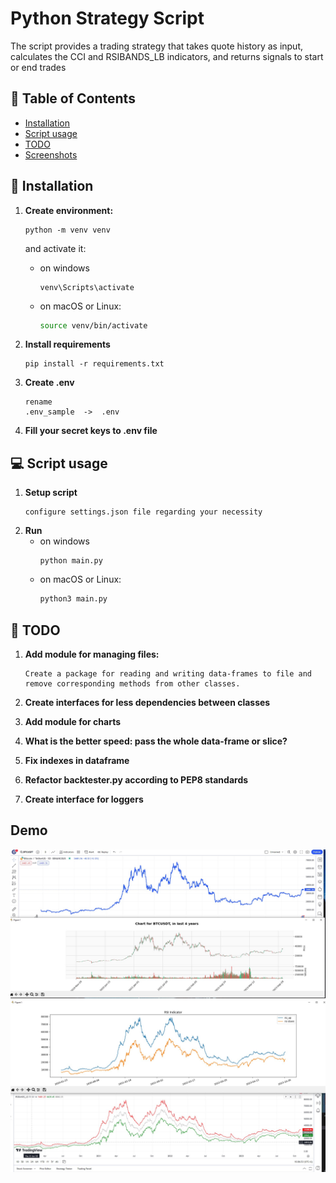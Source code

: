 # Python Strategy Script

The script provides a trading strategy that takes quote history as input, calculates the CCI and RSIBANDS_LB indicators, and returns signals to start or end trades

## :memo: Table of Contents

- [Installation](#rocket-getting-started)
- [Script usage](#computer-script-usage)
- [TODO](#hammer-todo)
- [Screenshots](#Demo)


## :rocket: Installation 

1. **Create environment:**
   ```
   python -m venv venv
   ```
      and activate it:
   - on windows
        ```shell
        venv\Scripts\activate 
        ```
   - on macOS or Linux:
        ```bash
        source venv/bin/activate 
        ```

2. **Install requirements**
   ```
   pip install -r requirements.txt
   ```
3. **Create .env**  
    ```
    rename
    .env_sample  ->  .env
    ```

4. **Fill your secret keys to .env file**


## :computer: Script usage

1. **Setup script**
    ```
   configure settings.json file regarding your necessity
    ```
2. **Run**
   - on windows
        ```shell
        python main.py
        ```
   - on macOS or Linux:
        ```bash
        python3 main.py
        ```


## :hammer: TODO

1. **Add module for managing files:**

   ```
   Create a package for reading and writing data-frames to file and remove corresponding methods from other classes.
   ```
2. **Create interfaces for less dependencies between classes**

3. **Add module for charts**

4. **What is the better speed: pass the whole data-frame or slice?**

5. **Fix indexes in dataframe**

6. **Refactor backtester.py according to PEP8 standards**

7. **Create interface for loggers**


## Demo
![Website Interface](pictures/btcusdt.jpg)
![Website Interface](pictures/rsi-indicator.jpg)
